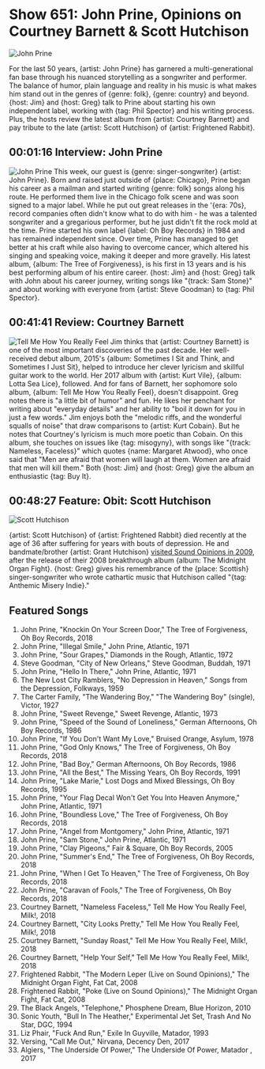 

# Show 651: John Prine, Opinions on Courtney Barnett & Scott Hutchison

![John Prine](https://sound-images.s3.amazonaws.com/images/2018/john_prine4.jpg)

For the last 50 years, {artist: John Prine} has garnered a multi-generational fan base through his nuanced storytelling as a songwriter and performer. The balance of humor, plain language and reality in his music is what makes him stand out in the genres of {genre: folk}, {genre: country} and beyond. {host: Jim} and {host: Greg} talk to Prine about starting his own independent label, working with {tag: Phil Spector} and his writing process. Plus, the hosts review the latest album from {artist: Courtney Barnett} and pay tribute to the late {artist: Scott Hutchison} of {artist: Frightened Rabbit}.


## 00:01:16 Interview: John Prine
![John Prine](https://sound-images.s3.amazonaws.com/images/2018/john_prine5.jpg)
This week, our guest is {genre: singer-songwriter} {artist: John Prine}. Born and raised just outside of {place: Chicago}, Prine began his career as a mailman and started writing {genre: folk} songs along his route. He performed them live in the Chicago folk scene and was soon signed to a major label. While he put out great releases in the '{era: 70s}, record companies often didn't know what to do with him - he was a talented songwriter and a gregarious performer, but he just didn't fit the rock mold at the time. Prine started his own label {label: Oh Boy Records} in 1984 and has remained independent since. Over time, Prine has managed to get better at his craft while also having to overcome cancer, which altered his singing and speaking voice, making it deeper and more gravelly. His latest album, {album: The Tree of Forgiveness}, is his first in 13 years and is his best performing album of his entire career. {host: Jim} and {host: Greg} talk with John about his career journey, writing songs like "{track: Sam Stone}" and about working with everyone from {artist: Steve Goodman} to {tag: Phil Spector}.


## 00:41:41 Review: Courtney Barnett
![Tell Me How You Really Feel](https://is1-ssl.mzstatic.com/image/thumb/Music118/v4/10/0e/07/100e07ff-6c49-0baf-16f9-09999aed86e5/source/600x600bb.jpg "479276137/1341943567")
Jim thinks that {artist: Courtney Barnett} is one of the most important discoveries of the past decade. Her well-received debut album, 2015's {album: Sometimes I Sit and Think, and Sometimes I Just Sit}, helped to introduce her clever lyricism and skillful guitar work to the world. Her 2017 album with {artist: Kurt Vile}, {album: Lotta Sea Lice}, followed. And for fans of Barnett, her sophomore solo album, {album: Tell Me How You Really Feel}, doesn't disappoint. Greg notes there is "a little bit of humor" and fun. He likes her penchant for writing about "everyday details" and her ability to "boil it down for you in just a few words." Jim enjoys both the "melodic riffs, and the wonderful squalls of noise" that draw comparisons to {artist: Kurt Cobain}. But he notes that Courtney's lyricism is much more poetic than Cobain. On this album, she touches on issues like {tag: misogyny}, with songs like "{track: Nameless, Faceless}" which quotes {name: Margaret Atwood}, who once said that "Men are afraid that women will laugh at them. Women are afraid that men will kill them." Both {host: Jim} and {host: Greg} give the album an enthusiastic {tag: Buy It}.

## 00:48:27 Feature: Obit: Scott Hutchison
![Scott Hutchison](https://sound-images.s3.amazonaws.com/images/2018/ScottHutchison.jpg)

{artist: Scott Hutchison} of {artist: Frightened Rabbit} died recently at the age of 36 after suffering for years with bouts of depression. He and bandmate/brother {artist: Grant Hutchison} [visited Sound Opinions in 2009](https://soundopinions.org/show/169/), after the release of their 2008 breakthrough album {album: The Midnight Organ Fight}. {host: Greg} gives his remembrance of the {place: Scottish} singer-songwriter who wrote cathartic music that Hutchison called "{tag: Anthemic Misery Indie}."

## Featured Songs

1. John Prine, "Knockin On Your Screen Door," The Tree of Forgiveness, Oh Boy Records, 2018
1. John Prine, "Illegal Smile," John Prine, Atlantic, 1971
1. John Prine, "Sour Grapes," Diamonds in the Rough, Atlantic, 1972
1. Steve Goodman, "City of New Orleans," Steve Goodman, Buddah, 1971
1. John Prine, "Hello In There," John Prine, Atlantic, 1971
1. The New Lost City Ramblers, "No Depression in Heaven," Songs from the Depression, Folkways, 1959
1. The Carter Family, "The Wandering Boy," "The Wandering Boy" (single), Victor, 1927
1. John Prine, "Sweet Revenge," Sweet Revenge, Atlantic, 1973
1. John Prine, "Speed of the Sound of Loneliness," German Afternoons, Oh Boy Records, 1986
1. John Prine, "If You Don't Want My Love," Bruised Orange, Asylum, 1978
1. John Prine, "God Only Knows," The Tree of Forgiveness, Oh Boy Records, 2018
1. John Prine, "Bad Boy," German Afternoons, Oh Boy Records, 1986
1. John Prine, "All the Best," The Missing Years, Oh Boy Records, 1991
1. John Prine, "Lake Marie," Lost Dogs and Mixed Blessings, Oh Boy Records, 1995
1. John Prine, "Your Flag Decal Won't Get You Into Heaven Anymore," John Prine, Atlantic, 1971
1. John Prine, "Boundless Love," The Tree of Forgiveness, Oh Boy Records, 2018
1. John Prine, "Angel from Montgomery," John Prine, Atlantic, 1971
1. John Prine, "Sam Stone," John Prine, Atlantic, 1971
1. John Prine, "Clay Pigeons," Fair & Square, Oh Boy Records, 2005
1. John Prine, "Summer's End," The Tree of Forgiveness, Oh Boy Records, 2018
1. John Prine, "When I Get To Heaven," The Tree of Forgiveness, Oh Boy Records, 2018
1. John Prine, "Caravan of Fools," The Tree of Forgiveness, Oh Boy Records, 2018
1. Courtney Barnett, "Nameless Faceless," Tell Me How You Really Feel, Milk!, 2018
1. Courtney Barnett, "City Looks Pretty," Tell Me How You Really Feel, Milk!, 2018
1. Courtney Barnett, "Sunday Roast," Tell Me How You Really Feel, Milk!, 2018
1. Courtney Barnett, "Help Your Self," Tell Me How You Really Feel, Milk!, 2018
1. Frightened Rabbit, "The Modern Leper (Live on Sound Opinions)," The Midnight Organ Fight, Fat Cat, 2008
1. Frightened Rabbit, "Poke (Live on Sound Opinions)," The Midnight Organ Fight, Fat Cat, 2008
1. The Black Angels, "Telephone," Phosphene Dream, Blue Horizon, 2010
1. Sonic Youth, "Bull In The Heather," Experimental Jet Set, Trash And No Star, DGC, 1994
1. Liz Phair, "Fuck And Run," Exile In Guyville, Matador, 1993
1. Versing, "Call Me Out," Nirvana, Decency Den, 2017
1. Algiers, "The Underside Of Power," The Underside Of Power, Matador , 2017